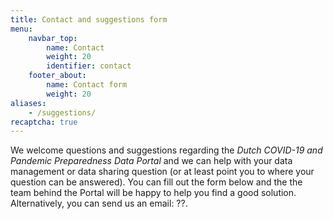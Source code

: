 ```yaml
---
title: Contact and suggestions form
menu:
    navbar_top:
        name: Contact
        weight: 20
        identifier: contact
    footer_about:
        name: Contact form
        weight: 20
aliases:
    - /suggestions/
recaptcha: true
---
```


We welcome questions and suggestions regarding the *Dutch COVID-19 and Pandemic Preparedness Data Portal* and we can help with your data management or data sharing question (or at least point you to where your question can be answered). You can fill out the form below and the the team behind the Portal will be happy to help you find a good solution. Alternatively, you can send us an email: ??.
